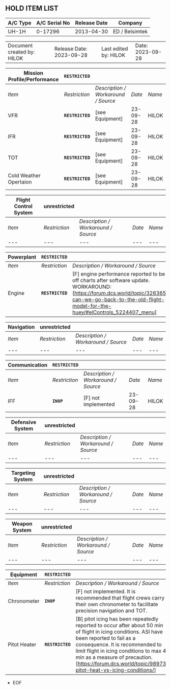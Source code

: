 
## HOLD ITEM LIST

| A/C Type | A/C Serial No | Release Date | Company |
| --- | --- | --- | --- |
| UH-1H | 0-17296 | 2013-04-30 | ED / Belsimtek |

||||||
| --- | --- | --- |--- | --- |
| Document created by: HILOK | Release Date: 2023-09-28 || Last edited by: HILOK | Date: 2023-09-28 |

| **Mission Profile/Performance** | **`RESTRICTED`** ||||
| --- | --- | --- | --- | --- |
| *Item* | *Restriction* | *Description / Workaround / Source* | *Date* | *Name* |
| VFR | **`RESTRICTED`** | [see Equipment] | 23-09-28 | HILOK |
| IFR | **`RESTRICTED`** | [see Equipment] | 23-09-28 | HILOK |
| TOT | **`RESTRICTED`** | [see Equipment] | 23-09-28 | HILOK |
| Cold Weather Opertaion | **`RESTRICTED`** | [see Equipment] | 23-09-28 | HILOK |

| **Flight Control System** | **unrestricted** ||||
| --- | --- | --- | --- | --- |
| *Item* | *Restriction* | *Description / Workaround / Source* | *Date* | *Name* |
| --- | --- | --- | --- | --- |

| **Powerplant** | **`RESTRICTED`** ||||
| --- | --- | --- | --- | --- |
| *Item* | *Restriction* | *Description / Workaround / Source* | *Date* | *Name* |
| Engine | **`RESTRICTED`** | [F] engine performance reported to be off charts after software update. WORKAROUND: [https://forum.dcs.world/topic/326365-can-we-go-back-to-the-old-flight-model-for-the-huey/#elControls_5224407_menu] | 23-09-28 | HILOK |

| **Navigation** | **unrestricted** ||||
| --- | --- | --- | --- | --- |
| *Item* | *Restriction* | *Description / Workaround / Source* | *Date* | *Name* |
| --- | --- | --- | --- | --- |

| **Communication** | **`RESTRICTED`** ||||
| --- | --- | --- | --- | --- |
| *Item* | *Restriction* | *Description / Workaround / Source* | *Date* | *Name* |
| IFF | **`INOP`** | [F] not implemented | 23-09-28 | HILOK |

| **Defensive System** | **unrestricted** ||||
| --- | --- | --- | --- | --- |
| *Item* | *Restriction* | *Description / Workaround / Source* | *Date* | *Name* |
| --- | --- | --- | --- | --- |

| **Targeting System** | **unrestricted** ||||
| --- | --- | --- | --- | --- |
| *Item* | *Restriction* | *Description / Workaround / Source* | *Date* | *Name* |
| --- | --- | --- | --- | --- |

| **Weapon System** | **unrestricted** ||||
| --- | --- | --- | --- | --- |
| *Item* | *Restriction* | *Description / Workaround / Source* | *Date* | *Name* |
| --- | --- | --- | --- | --- |

| **Equipment** | **`RESTRICTED`** ||||
| --- | --- | --- | --- | --- |
| *Item* | *Restriction* | *Description / Workaround / Source* | *Date* | *Name* |
| Chronometer | **`INOP`** | [F] not implemented. It is recommended that flight crews carry their own chronometer to facilitate precision navigation and TOT. | 23-09-28 | HILOK |
| Pitot Heater | **`RESTRICTED`** | [B] pitot icing has been repeatedly reported to occur after about 50 min of flight in icing conditions. ASI have been reported to fail as a consequence. It is recommended to limit flight in icing conditions to max 45 min as a measure of precaution. [https://forum.dcs.world/topic/98973-pitot-heat-vs-icing-conditions/] | 23-09-28 | HILOK |

- EOF
